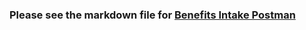 ### Please see the markdown file for [Benefits Intake Postman](https://github.com/department-of-veterans-affairs/vets-api/blob/master/modules/vba_documents/postman_tests/Benefits_Intake_Postman.md)